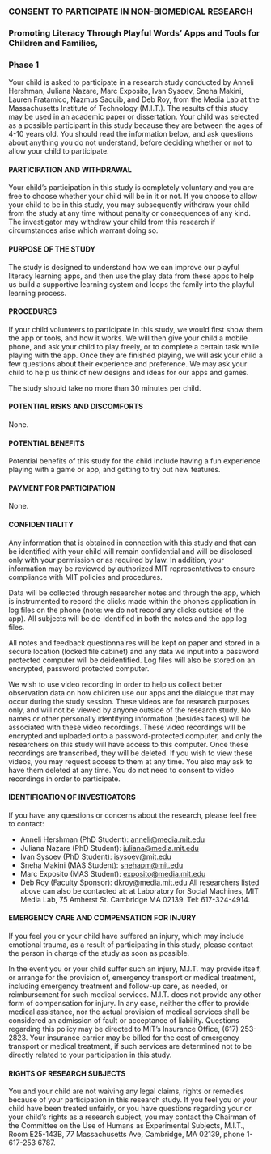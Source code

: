 ### CONSENT TO PARTICIPATE IN NON-BIOMEDICAL RESEARCH

### Promoting Literacy Through Playful Words’ Apps and Tools for Children and Families,
### Phase 1
Your child is asked to participate in a research study conducted by Anneli Hershman, Juliana Nazare, Marc Exposito, Ivan Sysoev, Sneha Makini, Lauren Fratamico, Nazmus Saquib, and Deb Roy, from the Media Lab at the Massachusetts Institute of Technology (M.I.T.). The results of this study may be used in an academic paper or dissertation. Your child was selected as a possible participant in this study because they are between the ages of 4-10 years old. You should read the information below, and ask questions about anything you do not understand, before deciding whether or not to allow your child to participate.

#### PARTICIPATION AND WITHDRAWAL
Your child’s participation in this study is completely voluntary and you are free to choose whether your child will be in it or not. If you choose to allow your child to be in this study, you may subsequently withdraw your child from the study at any time without penalty or consequences of any kind. The investigator may withdraw your child from this research if circumstances arise which warrant doing so. 

#### PURPOSE OF THE STUDY
The study is designed to understand how we can improve our playful literacy learning apps, and then use the play data from these apps to help us build a supportive learning system and loops the family into the playful learning process.

#### PROCEDURES
If your child volunteers to participate in this study, we would first show them the app or tools, and how it works. We will then give your child a mobile phone, and ask your child to play freely, or to complete a certain task while playing with the app. Once they are finished playing, we will ask your child a few questions about their experience and preference. We may ask your child to help us think of new designs and ideas for our apps and games.

The study should take no more than 30 minutes per child.

#### POTENTIAL RISKS AND DISCOMFORTS
None.

#### POTENTIAL BENEFITS 
Potential benefits of this study for the child include having a fun experience playing with a game or app, and getting to try out new features.

#### PAYMENT FOR PARTICIPATION
None.

#### CONFIDENTIALITY
Any information that is obtained in connection with this study and that can be identified with your child will remain confidential and will be disclosed only with your permission or as required by law. In addition, your information may be reviewed by authorized MIT representatives to ensure compliance with MIT policies and procedures.

Data will be collected through researcher notes and through the app, which is instrumented to record the clicks made within the phone’s application in log files on the phone (note: we do not record any clicks outside of the app). All subjects will be de-identified in both the notes and the app log files.

All notes and feedback questionnaires will be kept on paper and stored in a secure location (locked file cabinet) and any data we input into a password protected computer will be deidentified. Log files will also be stored on an encrypted, password protected computer.

We wish to use video recording in order to help us collect better observation data on how children use our apps and the dialogue that may occur during the study session. These videos are for research purposes only, and will not be viewed by anyone outside of the research study. No names or other personally identifying information (besides faces) will be associated with these video recordings. These video recordings will be encrypted and uploaded onto a password-protected computer, and only the researchers on this study will have access to this computer. Once these recordings are transcribed, they will be deleted. If you wish to view these videos, you may request access to them at any time. You also may ask to have them deleted at any time. You do not need to consent to video recordings in order to participate.

#### IDENTIFICATION OF INVESTIGATORS
If you have any questions or concerns about the research, please feel free to contact:
* Anneli Hershman (PhD Student): anneli@media.mit.edu
* Juliana Nazare (PhD Student): juliana@media.mit.edu
* Ivan Sysoev (PhD Student): isysoev@mit.edu
* Sneha Makini (MAS Student): snehapm@mit.edu
* Marc Exposito (MAS Student): exposito@media.mit.edu
* Deb Roy (Faculty Sponsor): dkroy@media.mit.edu
All researchers listed above can also be contacted at: at Laboratory for Social Machines, MIT Media Lab, 75 Amherst St. Cambridge MA 02139. Tel: 617-324-4914.

#### EMERGENCY CARE AND COMPENSATION FOR INJURY

If you feel you or your child have suffered an injury, which may include emotional trauma, as a result of participating in this study, please contact the person in charge of the study as soon as possible.

In the event you or your child suffer such an injury, M.I.T. may provide itself, or arrange for the provision of, emergency transport or medical treatment, including emergency treatment and follow-up care, as needed, or reimbursement for such medical services. M.I.T. does not provide any other form of compensation for injury. In any case, neither the offer to provide medical assistance, nor the actual provision of medical services shall be considered an admission of fault or acceptance of liability. Questions regarding this policy may be directed to MIT’s Insurance Office, (617) 253-2823. Your insurance carrier may be billed for the cost of emergency transport or medical treatment, if such services are determined not to be directly related to your participation in this study.

#### RIGHTS OF RESEARCH SUBJECTS
You and your child are not waiving any legal claims, rights or remedies because of your participation in this research study. If you feel you or your child have been treated unfairly, or you have questions regarding your or your child’s rights as a research subject, you may contact the Chairman of the Committee on the Use of Humans as Experimental Subjects, M.I.T., Room E25-143B, 77 Massachusetts Ave, Cambridge, MA 02139, phone 1-617-253 6787.
